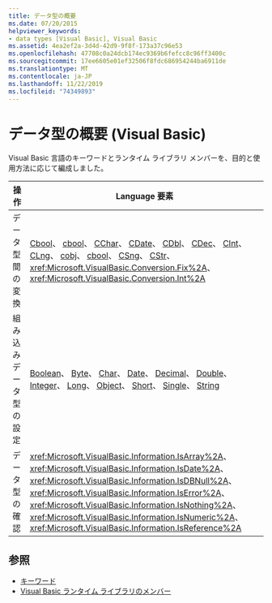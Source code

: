 ```yaml
---
title: データ型の概要
ms.date: 07/20/2015
helpviewer_keywords:
- data types [Visual Basic], Visual Basic
ms.assetid: 4ea2ef2a-3d4d-42d9-9f8f-173a37c96e53
ms.openlocfilehash: 47708c0a24dcb174ec9369b6fefcc8c96ff3400c
ms.sourcegitcommit: 17ee6605e01ef32506f8fdc686954244ba6911de
ms.translationtype: MT
ms.contentlocale: ja-JP
ms.lasthandoff: 11/22/2019
ms.locfileid: "74349893"
---
```

# <a name="data-types-summary-visual-basic"></a>データ型の概要 (Visual Basic)
Visual Basic 言語のキーワードとランタイム ライブラリ メンバーを、目的と使用方法に応じて編成しました。  
  
|操作|Language 要素|  
|------------|----------------------|  
|データ型間の変換|[Cbool](../../../visual-basic/language-reference/functions/type-conversion-functions.md)、 [cbool](../../../visual-basic/language-reference/functions/type-conversion-functions.md)、 [CChar](../../../visual-basic/language-reference/functions/type-conversion-functions.md)、 [CDate](../../../visual-basic/language-reference/functions/type-conversion-functions.md)、 [CDbl](../../../visual-basic/language-reference/functions/type-conversion-functions.md)、 [CDec](../../../visual-basic/language-reference/functions/type-conversion-functions.md)、 [CInt](../../../visual-basic/language-reference/functions/type-conversion-functions.md)、 [CLng](../../../visual-basic/language-reference/functions/type-conversion-functions.md)、 [cobj](../../../visual-basic/language-reference/functions/type-conversion-functions.md)、 [cbool](../../../visual-basic/language-reference/functions/type-conversion-functions.md)、 [CSng](../../../visual-basic/language-reference/functions/type-conversion-functions.md)、 [CStr](../../../visual-basic/language-reference/functions/type-conversion-functions.md)、<xref:Microsoft.VisualBasic.Conversion.Fix%2A>、<xref:Microsoft.VisualBasic.Conversion.Int%2A>|  
|組み込みデータ型の設定|[Boolean](../../../visual-basic/language-reference/data-types/boolean-data-type.md)、 [Byte](../../../visual-basic/language-reference/data-types/byte-data-type.md)、 [Char](../../../visual-basic/language-reference/data-types/char-data-type.md)、 [Date](../../../visual-basic/language-reference/data-types/date-data-type.md)、 [Decimal](../../../visual-basic/language-reference/data-types/decimal-data-type.md)、 [Double](../../../visual-basic/language-reference/data-types/double-data-type.md)、 [Integer](../../../visual-basic/language-reference/data-types/integer-data-type.md)、 [Long](../../../visual-basic/language-reference/data-types/long-data-type.md)、 [Object](../../../visual-basic/language-reference/data-types/object-data-type.md)、 [Short](../../../visual-basic/language-reference/data-types/short-data-type.md)、 [Single](../../../visual-basic/language-reference/data-types/single-data-type.md)、 [String](../../../visual-basic/language-reference/data-types/string-data-type.md)|  
|データ型の確認|<xref:Microsoft.VisualBasic.Information.IsArray%2A>、 <xref:Microsoft.VisualBasic.Information.IsDate%2A>、 <xref:Microsoft.VisualBasic.Information.IsDBNull%2A>、 <xref:Microsoft.VisualBasic.Information.IsError%2A>、 <xref:Microsoft.VisualBasic.Information.IsNothing%2A>、 <xref:Microsoft.VisualBasic.Information.IsNumeric%2A>、 <xref:Microsoft.VisualBasic.Information.IsReference%2A>|  
  
## <a name="see-also"></a>参照

- [キーワード](../../../visual-basic/language-reference/keywords/index.md)
- [Visual Basic ランタイム ライブラリのメンバー](../../../visual-basic/language-reference/runtime-library-members.md)
